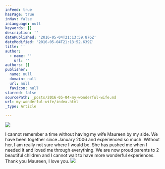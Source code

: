 ```yaml
---
inFeed: true
hasPage: true
inNav: false
inLanguage: null
keywords: []
description: ''
datePublished: '2016-05-04T21:13:59.876Z'
dateModified: '2016-05-04T21:13:52.639Z'
title: ''
author:
  - name: ''
    url: ''
authors: []
publisher:
  name: null
  domain: null
  url: null
  favicon: null
starred: false
sourcePath: _posts/2016-05-04-my-wonderful-wife.md
url: my-wonderful-wife/index.html
_type: Article

---
```

![](https://the-grid-user-content.s3-us-west-2.amazonaws.com/b2be4fee-2a7d-4471-8aa0-7ded5726880f.jpg)

I cannot remember a time without having my wife Maureen by my side. We have been together since January 2006 and experienced so much. Without her, I am really not sure where I would be. She has pushed me when I needed it and loved me through everything. We are now proud parents to 2 beautiful children and I cannot wait to have more wonderful experiences. Thank you Maureen, I love you.
![](https://the-grid-user-content.s3-us-west-2.amazonaws.com/63307b1e-a95c-4bc4-8f5a-2de1ac07d0e3.jpg)